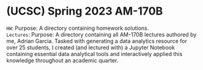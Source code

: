 # (UCSC) Spring 2023 AM-170B
`HW`: Purpose: A directory containing homework solutions. <br>
`Lectures`: Purpose: A directory containing all AM-170B lectures authored by me, Adrian Garcia.
Tasked with generating a data analytics resource for over 25 students, I created (and lectured with) a Jupyter Notebook containing essential data analytical tools and interactively applied this knowledge throughout an academic quarter.
